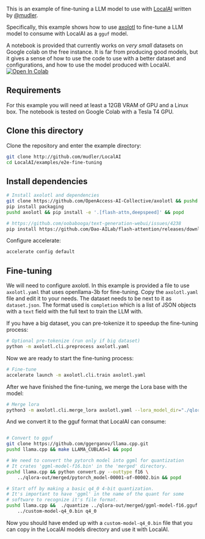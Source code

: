 This is an example of fine-tuning a LLM model to use with [LocalAI](https://github.com/mudler/LocalAI) written by [@mudler](https://github.com/mudler).

Specifically, this example shows how to use [axolotl](https://github.com/OpenAccess-AI-Collective/axolotl) to fine-tune a LLM model to consume with LocalAI as a `gguf` model.

A notebook is provided that currently works on _very small_ datasets on Google colab on the free instance. It is far from producing good models, but it gives a sense of how to use the code to use with a better dataset and configurations, and how to use the model produced with LocalAI. [![Open In Colab](https://colab.research.google.com/assets/colab-badge.svg)](https://colab.research.google.com/github/mudler/LocalAI/blob/master/examples/e2e-fine-tuning/notebook.ipynb)

## Requirements

For this example you will need at least a 12GB VRAM of GPU and a Linux box.
The notebook is tested on Google Colab with a Tesla T4 GPU.

## Clone this directory

Clone the repository and enter the example directory:

```bash
git clone http://github.com/mudler/LocalAI
cd LocalAI/examples/e2e-fine-tuning
```

## Install dependencies

```bash
# Install axolotl and dependencies
git clone https://github.com/OpenAccess-AI-Collective/axolotl && pushd axolotl && git checkout 797f3dd1de8fd8c0eafbd1c9fdb172abd9ff840a && popd #0.3.0
pip install packaging
pushd axolotl && pip install -e '.[flash-attn,deepspeed]' && popd

# https://github.com/oobabooga/text-generation-webui/issues/4238
pip install https://github.com/Dao-AILab/flash-attention/releases/download/v2.3.0/flash_attn-2.3.0+cu117torch2.0cxx11abiFALSE-cp310-cp310-linux_x86_64.whl
```

Configure accelerate:

```bash
accelerate config default
```

## Fine-tuning

We will need to configure axolotl. In this example is provided a file to use `axolotl.yaml` that uses openllama-3b for fine-tuning. Copy the `axolotl.yaml` file and edit it to your needs. The dataset needs to be next to it as `dataset.json`. The format used is `completion` which is a list of JSON objects with a `text` field with the full text to train the LLM with.

If you have a big dataset, you can pre-tokenize it to speedup the fine-tuning process:

```bash
# Optional pre-tokenize (run only if big dataset)
python -m axolotl.cli.preprocess axolotl.yaml
```

Now we are ready to start the fine-tuning process:
```bash
# Fine-tune
accelerate launch -m axolotl.cli.train axolotl.yaml
```

After we have finished the fine-tuning, we merge the Lora base with the model:
```bash
# Merge lora
python3 -m axolotl.cli.merge_lora axolotl.yaml --lora_model_dir="./qlora-out" --load_in_8bit=False --load_in_4bit=False
```

And we convert it to the gguf format that LocalAI can consume:

```bash

# Convert to gguf
git clone https://github.com/ggerganov/llama.cpp.git
pushd llama.cpp && make LLAMA_CUBLAS=1 && popd

# We need to convert the pytorch model into ggml for quantization
# It crates 'ggml-model-f16.bin' in the 'merged' directory.
pushd llama.cpp && python convert.py --outtype f16 \
    ../qlora-out/merged/pytorch_model-00001-of-00002.bin && popd

# Start off by making a basic q4_0 4-bit quantization.
# It's important to have 'ggml' in the name of the quant for some
# software to recognize it's file format.
pushd llama.cpp &&  ./quantize ../qlora-out/merged/ggml-model-f16.gguf \
    ../custom-model-q4_0.bin q4_0

```

Now you should have ended up with a `custom-model-q4_0.bin` file that you can copy in the LocalAI models directory and use it with LocalAI.
